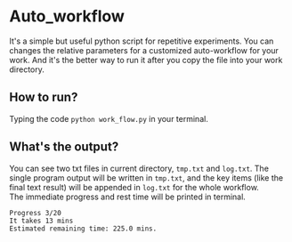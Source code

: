 # Auto_workflow
It's a simple but useful python script for repetitive experiments. You can changes the relative parameters for a customized auto-workflow for your work.
And it's the better way to run it after you copy the file into your work directory.
## How to run?
Typing the code `python work_flow.py` in your terminal.
## What's the output?
You can see two txt files in current directory, `tmp.txt` and `log.txt`. The single program output will be written in `tmp.txt`, and the key items (like the final text result) will be appended in `log.txt` for the whole workflow.  
The immediate progress and rest time will be printed in terminal.
```
Progress 3/20
It takes 13 mins
Estimated remaining time: 225.0 mins.
```
